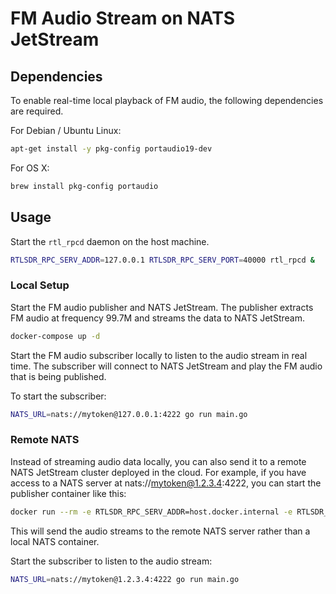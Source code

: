 # FM Audio Stream on NATS JetStream
## Dependencies
To enable real-time local playback of FM audio, the following dependencies are required.

For Debian / Ubuntu Linux:
```bash
apt-get install -y pkg-config portaudio19-dev
```
For OS X:
```bash
brew install pkg-config portaudio
```
## Usage
Start the `rtl_rpcd` daemon on the host machine.
```bash
RTLSDR_RPC_SERV_ADDR=127.0.0.1 RTLSDR_RPC_SERV_PORT=40000 rtl_rpcd &
```
### Local Setup
Start the FM audio publisher and NATS JetStream. The publisher extracts FM audio at frequency 99.7M and streams the data to NATS JetStream.
```bash
docker-compose up -d
```
Start the FM audio subscriber locally to listen to the audio stream in real time. The subscriber will connect to NATS JetStream and play the FM audio that is being published.

To start the subscriber:
```bash
NATS_URL=nats://mytoken@127.0.0.1:4222 go run main.go
```
### Remote NATS
Instead of streaming audio data locally, you can also send it to a remote NATS JetStream cluster deployed in the cloud. For example, if you have access to a NATS server at nats://mytoken@1.2.3.4:4222, you can start the publisher container like this:
```bash
docker run --rm -e RTLSDR_RPC_SERV_ADDR=host.docker.internal -e RTLSDR_RPC_SERV_PORT=40000 -e NATS_URL=nats://mytoken@1.2.3.4:4222 minghsu0107/rtlsdr-example-nats-client 99700000
```
This will send the audio streams to the remote NATS server rather than a local NATS container.

Start the subscriber to listen to the audio stream:
```bash
NATS_URL=nats://mytoken@1.2.3.4:4222 go run main.go
```
